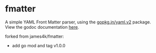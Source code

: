 # fmatter

A simple YAML Front Matter parser, using the [gopkg.in/yaml.v2](http://godoc.org/gopkg.in/yaml.v2) package. View the godoc documentation [here](http://godoc.org/j4k.co/fmatter).

forked from james4k/fmatter: 

* add go mod and tag v1.0.0 